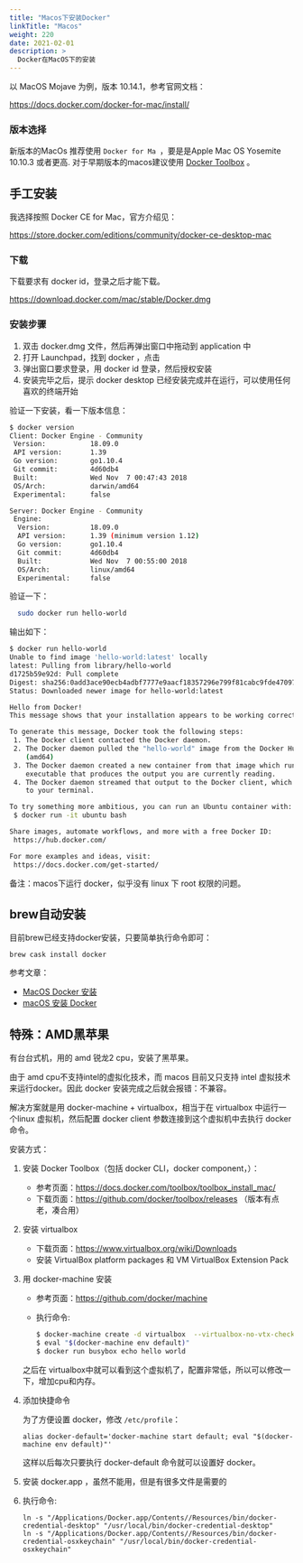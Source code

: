 ```yaml
---
title: "Macos下安装Docker"
linkTitle: "Macos"
weight: 220
date: 2021-02-01
description: >
  Docker在MacOS下的安装
---
```



以 MacOS Mojave 为例，版本 10.14.1，参考官网文档：

https://docs.docker.com/docker-for-mac/install/

### 版本选择

新版本的MacOs 推荐使用 `Docker for Ma `，要是是Apple Mac OS Yosemite 10.10.3 或者更高. 对于早期版本的macos建议使用 [Docker Toolbox](https://docs.docker.com/toolbox/overview/) 。

## 手工安装

我选择按照 Docker CE for Mac，官方介绍见：

https://store.docker.com/editions/community/docker-ce-desktop-mac

### 下载

下载要求有 docker id，登录之后才能下载。

https://download.docker.com/mac/stable/Docker.dmg

### 安装步骤

1. 双击 docker.dmg 文件，然后再弹出窗口中拖动到 application 中
2. 打开 Launchpad，找到 docker ，点击
3. 弹出窗口要求登录，用 docker id 登录，然后授权安装
4. 安装完毕之后，提示 docker desktop 已经安装完成并在运行，可以使用任何喜欢的终端开始

验证一下安装，看一下版本信息：

```bash
$ docker version
Client: Docker Engine - Community
 Version:           18.09.0
 API version:       1.39
 Go version:        go1.10.4
 Git commit:        4d60db4
 Built:             Wed Nov  7 00:47:43 2018
 OS/Arch:           darwin/amd64
 Experimental:      false

Server: Docker Engine - Community
 Engine:
  Version:          18.09.0
  API version:      1.39 (minimum version 1.12)
  Go version:       go1.10.4
  Git commit:       4d60db4
  Built:            Wed Nov  7 00:55:00 2018
  OS/Arch:          linux/amd64
  Experimental:     false

```

验证一下：

```bash
  sudo docker run hello-world
```

输出如下：

```bash
$ docker run hello-world
Unable to find image 'hello-world:latest' locally
latest: Pulling from library/hello-world
d1725b59e92d: Pull complete 
Digest: sha256:0add3ace90ecb4adbf7777e9aacf18357296e799f81cabc9fde470971e499788
Status: Downloaded newer image for hello-world:latest

Hello from Docker!
This message shows that your installation appears to be working correctly.

To generate this message, Docker took the following steps:
 1. The Docker client contacted the Docker daemon.
 2. The Docker daemon pulled the "hello-world" image from the Docker Hub.
    (amd64)
 3. The Docker daemon created a new container from that image which runs the
    executable that produces the output you are currently reading.
 4. The Docker daemon streamed that output to the Docker client, which sent it
    to your terminal.

To try something more ambitious, you can run an Ubuntu container with:
 $ docker run -it ubuntu bash

Share images, automate workflows, and more with a free Docker ID:
 https://hub.docker.com/

For more examples and ideas, visit:
 https://docs.docker.com/get-started/
```

备注：macos下运行 docker，似乎没有 linux 下 root 权限的问题。

## brew自动安装

目前brew已经支持docker安装，只要简单执行命令即可：

```bach
brew cask install docker
```

参考文章：

- [MacOS Docker 安装](http://www.runoob.com/docker/macos-docker-install.html)
- [macOS 安装 Docker](https://yeasy.gitbooks.io/docker_practice/install/mac.html)

## 特殊：AMD黑苹果

有台台式机，用的 amd 锐龙2 cpu，安装了黑苹果。

由于 amd cpu不支持intel的虚拟化技术，而 macos 目前又只支持 intel 虚拟技术来运行docker。因此 docker 安装完成之后就会报错：不兼容。

解决方案就是用 docker-machine + virtualbox，相当于在 virtualbox 中运行一个linux 虚拟机，然后配置 docker client 参数连接到这个虚拟机中去执行 docker 命令。

安装方式：

1. 安装  Docker Toolbox（包括 docker CLI，docker component，）：

   - 参考页面：https://docs.docker.com/toolbox/toolbox_install_mac/
   - 下载页面：https://github.com/docker/toolbox/releases （版本有点老，凑合用）

2. 安装 virtualbox

   - 下载页面：https://www.virtualbox.org/wiki/Downloads
   - 安装 VirtualBox  platform packages 和 VM VirtualBox Extension Pack

3. 用 docker-machine 安装

   - 参考页面：https://github.com/docker/machine

   - 执行命令:

     ```bash
     $ docker-machine create -d virtualbox  --virtualbox-no-vtx-check default
     $ eval "$(docker-machine env default)"
     $ docker run busybox echo hello world
     ```
   之后在 virtualbox中就可以看到这个虚拟机了，配置非常低，所以可以修改一下，增加cpu和内存。

4. 添加快捷命令

   为了方便设置 docker，修改 `/etc/profile`：

   ```
   alias docker-default='docker-machine start default; eval "$(docker-machine env default)"'
   ```

   这样以后每次只要执行 docker-default 命令就可以设置好 docker。

5. 安装 docker.app ，虽然不能用，但是有很多文件是需要的

6. 执行命令:

   ```
   ln -s "/Applications/Docker.app/Contents//Resources/bin/docker-credential-desktop" "/usr/local/bin/docker-credential-desktop"
   ln -s "/Applications/Docker.app/Contents//Resources/bin/docker-credential-osxkeychain" "/usr/local/bin/docker-credential-osxkeychain"
   ```

   